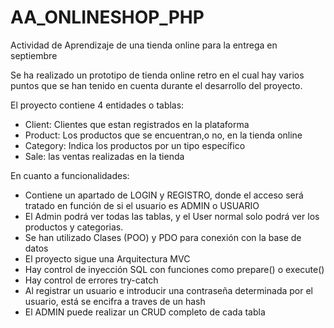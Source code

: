 # AA_ONLINESHOP_PHP
Actividad de Aprendizaje de una tienda online para la entrega en septiembre

Se ha realizado un prototipo de tienda online retro en el cual 
hay varios puntos que se han tenido en cuenta durante el desarrollo del proyecto.

El proyecto contiene 4 entidades o tablas:

* Client: Clientes que estan registrados en la plataforma
* Product: Los productos que se encuentran,o no, en la tienda online
* Category: Indica los productos por un tipo específico
* Sale: las ventas realizadas en la tienda

En cuanto a funcionalidades:
* Contiene un apartado de LOGIN y REGISTRO, donde el acceso será tratado en función de si el usuario es ADMIN o USUARIO
* El Admin podrá ver todas las tablas, y el User normal solo podrá ver los productos y categorias.
* Se han utilizado Clases (POO) y PDO para conexión con la base de datos
* El proyecto sigue una Arquitectura MVC
* Hay control de inyección SQL con funciones como prepare() o execute()
* Hay control de errores try-catch
* Al registrar un usuario e introducir una contraseña determinada por el usuario, está se encifra a traves de un hash
* El ADMIN puede realizar un CRUD completo de cada tabla
